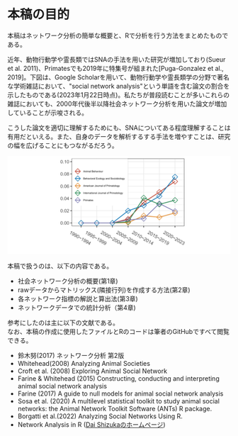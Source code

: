 # 本稿の目的   
本稿はネットワーク分析の簡単な概要と、Rで分析を行う方法をまとめたものである。  

近年、動物行動学や霊長類ではSNAの手法を用いた研究が増加しており(Sueur et al. 2011)、Primatesでも2019年に特集号が組まれた[Puga-Gonzalez et al., 2019]。下図は、Google Scholarを用いて、動物行動学や霊長類学の分野で著名な学術雑誌において、"social network analysis"という単語を含む論文の割合を示したものである(2023年1月22日時点)。私たちが普段読むことが多いこれらの雑誌においても、2000年代後半以降社会ネットワーク分析を用いた論文が増加していることが示唆される。  

こうした論文を適切に理解するためにも、SNAについてある程度理解することは有用だといえる。また、自身のデータを解析するする手法を増やすことは、研究の幅を広げることにもつながるだろう。  


!["social network analysis" という単語を含む論文の割合](image/p_journal.png) 


本稿で扱うのは、以下の内容である。

- 社会ネットワーク分析の概要(第1章)
- rawデータからマトリックス(隣接行列)を作成する方法(第2章)  
- 各ネットワーク指標の解説と算出法(第3章)   
- ネットワークデータでの統計分析（第4章)  

参考にしたのは主に以下の文献である。  
なお、本稿の作成に使用したファイルとRのコードは筆者のGitHubですべて閲覧できる。  

- 鈴木努(2017) ネットワーク分析 第2版  
- Whitehead(2008) Analyzing Animal Societies  
- Croft et al. (2008) Exploring Animal Social Network 
- Farine & Whitehead (2015) Constructing, conducting and interpreting animal social network analysis 
- Farine (2017) A guide to null models for animal social network analysis
- Sosa et al. (2020) A multilevel statistical toolkit to study animal social networks: the Animal Network Toolkit Software (ANTs) R package.
- Borgatti et al.(2022) Analyzing Social Networks Using R. 
- Network Analysis in R ([Dai Shizukaのホームページ](https://dshizuka.github.io/networkanalysis/tutorials.html))  

